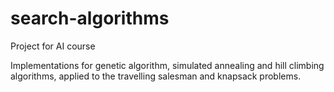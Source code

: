# search-algorithms
Project for AI course

Implementations for genetic algorithm, simulated annealing and hill climbing algorithms, applied to the travelling salesman and knapsack problems.
